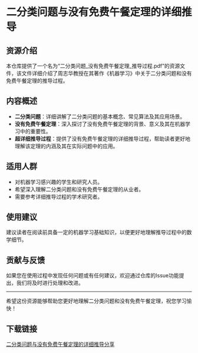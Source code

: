 # 二分类问题与没有免费午餐定理的详细推导

## 资源介绍

本仓库提供了一个名为“二分类问题_没有免费午餐定理_推导过程.pdf”的资源文件，该文件详细介绍了周志华教授在其著作《机器学习》中关于二分类问题和没有免费午餐定理的推导过程。

## 内容概述

- **二分类问题**：详细讲解了二分类问题的基本概念、常见算法及其应用场景。
- **没有免费午餐定理**：深入探讨了没有免费午餐定理的背景、意义及其在机器学习中的重要性。
- **超详细推导过程**：提供了没有免费午餐定理的详细推导过程，帮助读者更好地理解该定理的内涵及其在实际问题中的应用。

## 适用人群

- 对机器学习感兴趣的学生和研究人员。
- 希望深入理解二分类问题和没有免费午餐定理的从业者。
- 需要参考详细推导过程的学术研究者。

## 使用建议

建议读者在阅读前具备一定的机器学习基础知识，以便更好地理解推导过程中的数学细节。

## 贡献与反馈

如果您在使用过程中发现任何问题或有任何建议，欢迎通过仓库的Issue功能提出，我们将及时进行处理和改进。

---

希望这份资源能够帮助您更好地理解二分类问题和没有免费午餐定理，祝您学习愉快！

## 下载链接

[二分类问题与没有免费午餐定理的详细推导分享](https://pan.quark.cn/s/13f2b249af6f)